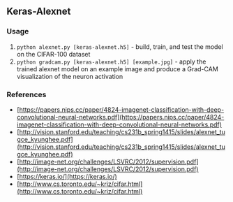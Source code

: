 ## Keras-Alexnet

### Usage
1) ``python alexnet.py [keras-alexnet.h5]`` - build, train, and test the model on the CIFAR-100 dataset
2) ``python gradcam.py [keras-alexnet.h5] [example.jpg]`` - apply the trained alexnet model on an example image and produce a Grad-CAM visualization of the neuron activation

### References
* [https://papers.nips.cc/paper/4824-imagenet-classification-with-deep-convolutional-neural-networks.pdf](https://papers.nips.cc/paper/4824-imagenet-classification-with-deep-convolutional-neural-networks.pdf)
* [http://vision.stanford.edu/teaching/cs231b_spring1415/slides/alexnet_tugce_kyunghee.pdf](http://vision.stanford.edu/teaching/cs231b_spring1415/slides/alexnet_tugce_kyunghee.pdf)
* [http://image-net.org/challenges/LSVRC/2012/supervision.pdf](http://image-net.org/challenges/LSVRC/2012/supervision.pdf)
* [https://keras.io/](https://keras.io/)
* [http://www.cs.toronto.edu/~kriz/cifar.html](http://www.cs.toronto.edu/~kriz/cifar.html)